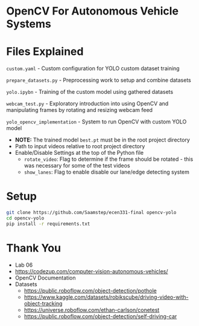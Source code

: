 # OpenCV For Autonomous Vehicle Systems

# Files Explained
`custom.yaml` - Custom configuration for YOLO custom dataset training

`prepare_datasets.py` - Preprocessing work to setup and combine datasets

`yolo.ipybn` - Training of the custom model using gathered datasets

`webcam_test.py` - Exploratory introduction into using OpenCV and manipulating frames by rotating and resizing webcam feed

`yolo_opencv_implementation` - System to run OpenCV with custom YOLO model
* **NOTE:** The trained model `best.pt` must be in the root project directory
* Path to input videos relative to root project directory
* Enable/Disable Settings at the top of the Python file
  * `rotate_video`: Flag to determine if the frame should be rotated - this was necessary for some of the test videos
  * `show_lanes`: Flag to enable disable our lane/edge detecting system

# Setup
```bash
git clone https://github.com/Saamstep/ecen331-final opencv-yolo
cd opencv-yolo
pip install -r requirements.txt
```

# Thank You
* Lab 06
* https://codezup.com/computer-vision-autonomous-vehicles/
* OpenCV Documentation
* Datasets
  * https://public.roboflow.com/object-detection/pothole
  * https://www.kaggle.com/datasets/robikscube/driving-video-with-object-tracking
  * https://universe.roboflow.com/ethan-carlson/conetest
  * https://public.roboflow.com/object-detection/self-driving-car
